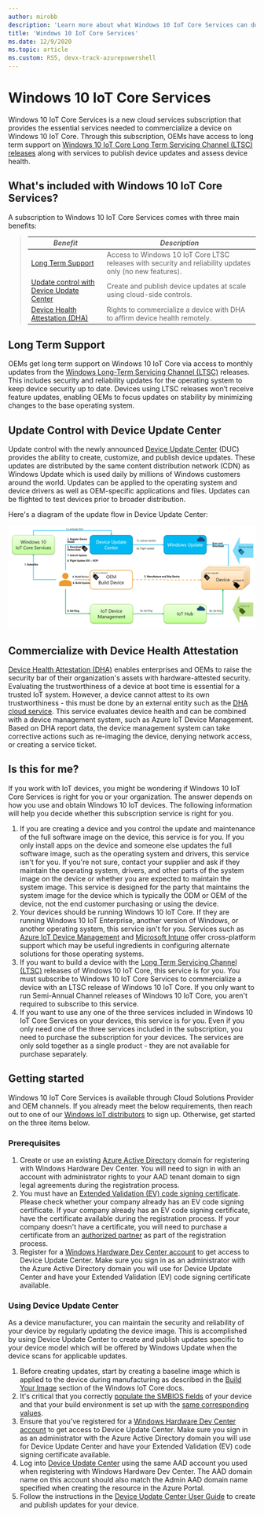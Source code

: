 ```yaml
---
author: mirobb
description: 'Learn more about what Windows 10 IoT Core Services can do for your devices.'
title: 'Windows 10 IoT Core Services'
ms.date: 12/9/2020
ms.topic: article
ms.custom: RS5, devx-track-azurepowershell
---
```


# Windows 10 IoT Core Services

Windows 10 IoT Core Services is a new cloud services subscription that provides the essential services needed to commercialize a device on Windows 10 IoT Core. Through this subscription, OEMs have access to long term support on [Windows 10 IoT Core Long Term Servicing Channel (LTSC) releases](/lifecycle/products/windows-10-iot-core) along with services to publish device updates and assess device health.

## What's included with Windows 10 IoT Core Services?

A subscription to Windows 10 IoT Core Services comes with three main benefits:

> | _Benefit_  |  _Description_  |
> |----------|---------|
> | [Long Term Support](/windows/deployment/update/waas-overview#long-term-servicing-channel) | Access to Windows 10 IoT Core LTSC releases with security and reliability updates only (no new features). |
> | [Update control with Device Update Center](/windows-hardware/service/iot/using-device-update-center) | Create and publish device updates at scale using cloud-side controls. |
> | [Device Health Attestation (DHA)](https://github.com/ms-iot/iot-core-azure-dm-client/blob/master/docs/dha-architecture.md) | Rights to commercialize a device with DHA to affirm device health remotely. |

## Long Term Support
OEMs get long term support on Windows 10 IoT Core via access to monthly updates from the [Windows Long-Term Servicing Channel (LTSC)](/windows/deployment/update/waas-overview#long-term-servicing-channel) releases. This includes security and reliability updates for the operating system to keep device security up to date. Devices using LTSC releases won’t receive feature updates, enabling OEMs to focus updates on stability by minimizing changes to the base operating system.

## Update Control with Device Update Center

Update control with the newly announced [Device Update Center](/windows-hardware/service/iot/using-device-update-center) (DUC) provides the ability to create, customize, and publish device updates. These updates are distributed by the same content distribution network (CDN) as Windows Update which is used daily by millions of Windows customers around the world. Updates can be applied to the operating system and device drivers as well as OEM-specific applications and files. Updates can be flighted to test devices prior to broader distribution.

Here's a diagram of the update flow in Device Update Center:

![Diagram of Device Update Center](images/IoTCoreServicesOverview-DUC.png)

## Commercialize with Device Health Attestation

[Device Health Attestation (DHA)](https://github.com/ms-iot/iot-core-azure-dm-client/blob/master/docs/dha-architecture.md) enables enterprises and OEMs to raise the security bar of their organization's assets with hardware-attested security. Evaluating the trustworthiness of a device at boot time is essential for a trusted IoT system. However, a device cannot attest to its own trustworthiness - this must be done by an external entity such as the [DHA cloud service](/windows-server/security/device-health-attestation). This service evaluates device health and can be combined with a device management system, such as Azure IoT Device Management. Based on DHA report data, the device management system can take corrective actions such as re-imaging the device, denying network access, or creating a service ticket.

## Is this for me?

If you work with IoT devices, you might be wondering if Windows 10 IoT Core Services is right for you or your organization. The answer depends on how you use and obtain Windows 10 IoT devices. The following information will help you decide whether this subscription service is right for you.
  1. If you are creating a device and you control the update and maintenance of the full software image on the device, this service is for you. If you only install apps on the device and someone else updates the full software image, such as the operating system and drivers, this service isn't for you. If you're not sure, contact your supplier and ask if they maintain the operating system, drivers, and other parts of the system image on the device or whether you are expected to maintain the system image. This service is designed for the party that maintains the system image for the device which is typically the ODM or OEM of the device, not the end customer purchasing or using the device.
  2. Your devices should be running Windows 10 IoT Core. If they are running Windows 10 IoT Enterprise, another version of Windows, or another operating system, this service isn't for you. Services such as [Azure IoT Device Management](/azure/iot-hub/iot-hub-device-management-overview) and [Microsoft Intune](https://www.microsoft.com/cloud-platform/microsoft-intune) offer cross-platform support which may be useful ingredients in configuring alternate solutions for those operating systems.
  3. If you want to build a device with the [Long Term Servicing Channel (LTSC)](/windows/deployment/update/waas-overview#servicing-channels) releases of Windows 10 IoT Core, this service is for you. You must subscribe to Windows 10 IoT Core Services to commercialize a device with an LTSC release of Windows 10 IoT Core. If you only want to run Semi-Annual Channel releases of Windows 10 IoT Core, you aren't required to subscribe to this service.
  4. If you want to use any one of the three services included in Windows 10 IoT Core Services on your devices, this service is for you. Even if you only need one of the three services included in the subscription, you need to purchase the subscription for your devices. The services are only sold together as a single product - they are not available for purchase separately.

## Getting started

Windows 10 IoT Core Services is available through Cloud Solutions Provider and OEM channels. If you already meet the below requirements, then reach out to one of our [Windows IoT distributors](https://aka.ms/IoTDistributorList) to sign up. Otherwise, get started on the three items below.

### Prerequisites

  1. Create or use an existing [Azure Active Directory](/azure/active-directory/fundamentals/get-started-azure-ad) domain for registering with Windows Hardware Dev Center. You will need to sign in with an account with administrator rights to your AAD tenant domain to sign legal agreements during the registration process.
  2. You must have an [Extended Validation (EV) code signing certificate](/windows-hardware/drivers/dashboard/get-a-code-signing-certificate). Please check whether your company already has an EV code signing certificate. If your company already has an EV code signing certificate, have the certificate available during the registration process. If your company doesn't have a certificate, you will need to purchase a certificate from an [authorized partner](/windows-hardware/drivers/dashboard/get-a-code-signing-certificate#code-signing-faq) as part of the registration process.
  3. Register for a [Windows Hardware Dev Center account](https://aka.ms/ducregister) to get access to Device Update Center. Make sure you sign in as an administrator with the Azure Active Directory domain you will use for Device Update Center and have your Extended Validation (EV) code signing certificate available.

### Using Device Update Center

As a device manufacturer, you can maintain the security and reliability of your device by regularly updating the device image. This is accomplished by using Device Update Center to create and publish updates specific to your device model which will be offered by Windows Update when the device scans for applicable updates.
1. Before creating updates, start by creating a baseline image which is applied to the device during manufacturing as described in the [Build Your Image](/windows/iot-core/build-your-image/createinstallpackage) section of the Windows IoT Core docs.
2. It's critical that you correctly [populate the SMBIOS fields](/windows/iot-core/commercialize-your-device/oemlicenserequirements#smbios-support) of your device and that your build environment is set up with the [same corresponding values](/windows-hardware/service/iot/using-device-update-center#step-2-create-a-new-product).
3. Ensure that you've registered for a [Windows Hardware Dev Center account](https://aka.ms/ducregister) to get access to Device Update Center. Make sure you sign in as an administrator with the Azure Active Directory domain you will use for Device Update Center and have your Extended Validation (EV) code signing certificate available.
4. Log into [Device Update Center](https://developer.microsoft.com/dashboard/hardware/iot) using the same AAD account you used when registering with Windows Hardware Dev Center. The AAD domain name on this account should also match the Admin AAD domain name specified when creating the resource in the Azure Portal.
5. Follow the instructions in the [Device Update Center User Guide](/windows-hardware/service/iot/using-device-update-center) to create and publish updates for your device.
